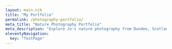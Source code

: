```yaml
---
layout: main.njk
title: "My Portfolio"
permalink: /photography-portfolio/
meta_title: "Nature Photography Portfolio"
meta_description: "Explore Jo's nature photography from Dundee, Scotland. Stunning landscapes, wildlife, and serene scenes captured with passion and precision."
eleventyNavigation:
  key: "TestPage"
---
```


